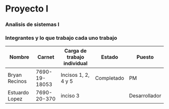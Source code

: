 # Proyecto I
### Analisis de sistemas I 

### Integrantes y lo que trabajo cada uno trabajo

| Nombre         | Carnet        | Carga de trabajo individual | Estado     | Puesto       |
| -------------- | ------------- | --------------------------- | ---------- | ------------ |
| Bryan Recinos  | 7690-19-18053 | Incisos 1, 2, 4 y 5         | Completado | PM           |
| Estuardo Lopez | 7690-20-370   | inciso 3                             |            | Desarrollador |
